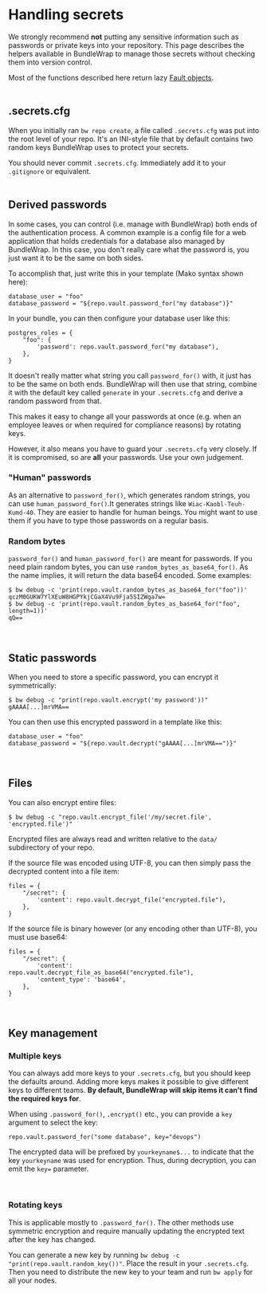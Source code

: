# Handling secrets

We strongly recommend **not** putting any sensitive information such as passwords or private keys into your repository. This page describes the helpers available in BundleWrap to manage those secrets without checking them into version control.

<div class="alert alert-info">Most of the functions described here return lazy <a href="../api/#bundlewraputilsfault">Fault objects</a>.</div>

<br>

## .secrets.cfg

When you initially ran `bw repo create`, a file called `.secrets.cfg` was put into the root level of your repo. It's an INI-style file that by default contains two random keys BundleWrap uses to protect your secrets.

<div class="alert alert-danger">You should never commit <code>.secrets.cfg</code>. Immediately add it to your <code>.gitignore</code> or equivalent.</div>

<br>

## Derived passwords

In some cases, you can control (i.e. manage with BundleWrap) both ends of the authentication process. A common example is a config file for a web application that holds credentials for a database also managed by BundleWrap. In this case, you don't really care what the password is, you just want it to be the same on both sides.

To accomplish that, just write this in your template (Mako syntax shown here):

<pre><code class="nohighlight">database_user = "foo"
database_password = "${repo.vault.password_for("my database")}"
</code></pre>

In your bundle, you can then configure your database user like this:

	postgres_roles = {
	    "foo": {
	        'password': repo.vault.password_for("my database"),
	    },
	}

It doesn't really matter what string you call `password_for()` with, it just has to be the same on both ends. BundleWrap will then use that string, combine it with the default key called `generate` in your `.secrets.cfg` and derive a random password from that.

This makes it easy to change all your passwords at once (e.g. when an employee leaves or when required for compliance reasons) by rotating keys.

<div class="alert alert-warning">However, it also means you have to guard your <code>.secrets.cfg</code> very closely. If it is compromised, so are <strong>all</strong> your passwords. Use your own judgement.</div>

### "Human" passwords

As an alternative to `password_for()`, which generates random strings, you can use `human_password_for()`.It generates strings like `Wiac-Kaobl-Teuh-Kumd-40`. They are easier to handle for human beings. You might want to use them if you have to type those passwords on a regular basis.

### Random bytes

`password_for()` and `human_password_for()` are meant for passwords. If you need plain random bytes, you can use `random_bytes_as_base64_for()`. As the name implies, it will return the data base64 encoded. Some examples:

<pre><code class="nohighlight">$ bw debug -c 'print(repo.vault.random_bytes_as_base64_for("foo"))'
qczM0GUKW7YlXEuW8HGPYkjCGaX4Vu9Fja5SIZWga7w=
$ bw debug -c 'print(repo.vault.random_bytes_as_base64_for("foo", length=1))'
qQ==
</code></pre>

<br>

## Static passwords

When you need to store a specific password, you can encrypt it symmetrically:

<pre><code class="nohighlight">$ bw debug -c "print(repo.vault.encrypt('my password'))"
gAAAA[...]mrVMA==
</code></pre>

You can then use this encrypted password in a template like this:

<pre><code class="nohighlight">database_user = "foo"
database_password = "${repo.vault.decrypt("gAAAA[...]mrVMA==")}"
</code></pre>

<br>

## Files

You can also encrypt entire files:

<pre><code class="nohighlight">$ bw debug -c "repo.vault.encrypt_file('/my/secret.file', 'encrypted.file')"</code></pre>

<div class="alert alert-info">Encrypted files are always read and written relative to the <code>data/</code> subdirectory of your repo.</div>

If the source file was encoded using UTF-8, you can then simply pass the decrypted content into a file item:

	files = {
	    "/secret": {
	        'content': repo.vault.decrypt_file("encrypted.file"),
	    },
	}

If the source file is binary however (or any encoding other than UTF-8), you must use base64:

	files = {
	    "/secret": {
	        'content': repo.vault.decrypt_file_as_base64("encrypted.file"),
	        'content_type': 'base64',
	    },
	}

<br>

## Key management

### Multiple keys

You can always add more keys to your `.secrets.cfg`, but you should keep the defaults around. Adding more keys makes it possible to give different keys to different teams. **By default, BundleWrap will skip items it can't find the required keys for**.

When using `.password_for()`, `.encrypt()` etc., you can provide a `key` argument to select the key:

	repo.vault.password_for("some database", key="devops")

The encrypted data will be prefixed by `yourkeyname$...` to indicate that the key `yourkeyname` was used for encryption. Thus, during decryption, you can emit the `key=` parameter.

<br>

### Rotating keys

<div class="alert alert-info">This is applicable mostly to <code>.password_for()</code>. The other methods use symmetric encryption and require manually updating the encrypted text after the key has changed.</div>

You can generate a new key by running `bw debug -c "print(repo.vault.random_key())"`. Place the result in your `.secrets.cfg`. Then you need to distribute the new key to your team and run `bw apply` for all your nodes.
